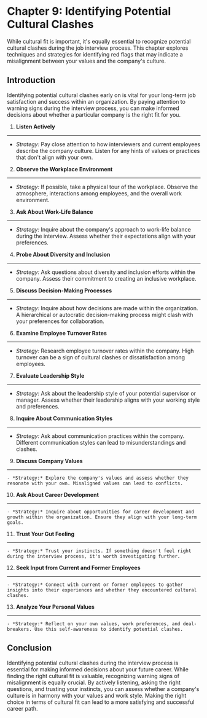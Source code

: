 Chapter 9: Identifying Potential Cultural Clashes
=================================================

While cultural fit is important, it's equally essential to recognize potential cultural clashes during the job interview process. This chapter explores techniques and strategies for identifying red flags that may indicate a misalignment between your values and the company's culture.

Introduction
------------

Identifying potential cultural clashes early on is vital for your long-term job satisfaction and success within an organization. By paying attention to warning signs during the interview process, you can make informed decisions about whether a particular company is the right fit for you.

1. **Listen Actively**
----------------------

* *Strategy:* Pay close attention to how interviewers and current employees describe the company culture. Listen for any hints of values or practices that don't align with your own.

2. **Observe the Workplace Environment**
----------------------------------------

* *Strategy:* If possible, take a physical tour of the workplace. Observe the atmosphere, interactions among employees, and the overall work environment.

3. **Ask About Work-Life Balance**
----------------------------------

* *Strategy:* Inquire about the company's approach to work-life balance during the interview. Assess whether their expectations align with your preferences.

4. **Probe About Diversity and Inclusion**
------------------------------------------

* *Strategy:* Ask questions about diversity and inclusion efforts within the company. Assess their commitment to creating an inclusive workplace.

5. **Discuss Decision-Making Processes**
----------------------------------------

* *Strategy:* Inquire about how decisions are made within the organization. A hierarchical or autocratic decision-making process might clash with your preferences for collaboration.

6. **Examine Employee Turnover Rates**
--------------------------------------

* *Strategy:* Research employee turnover rates within the company. High turnover can be a sign of cultural clashes or dissatisfaction among employees.

7. **Evaluate Leadership Style**
--------------------------------

* *Strategy:* Ask about the leadership style of your potential supervisor or manager. Assess whether their leadership aligns with your working style and preferences.

8. **Inquire About Communication Styles**
-----------------------------------------

* *Strategy:* Ask about communication practices within the company. Different communication styles can lead to misunderstandings and clashes.

9. **Discuss Company Values**
-----------------------------

    - *Strategy:* Explore the company's values and assess whether they resonate with your own. Misaligned values can lead to conflicts.

10. **Ask About Career Development**
------------------------------------

    - *Strategy:* Inquire about opportunities for career development and growth within the organization. Ensure they align with your long-term goals.

11. **Trust Your Gut Feeling**
------------------------------

    - *Strategy:* Trust your instincts. If something doesn't feel right during the interview process, it's worth investigating further.

12. **Seek Input from Current and Former Employees**
----------------------------------------------------

    - *Strategy:* Connect with current or former employees to gather insights into their experiences and whether they encountered cultural clashes.

13. **Analyze Your Personal Values**
------------------------------------

    - *Strategy:* Reflect on your own values, work preferences, and deal-breakers. Use this self-awareness to identify potential clashes.

Conclusion
----------

Identifying potential cultural clashes during the interview process is essential for making informed decisions about your future career. While finding the right cultural fit is valuable, recognizing warning signs of misalignment is equally crucial. By actively listening, asking the right questions, and trusting your instincts, you can assess whether a company's culture is in harmony with your values and work style. Making the right choice in terms of cultural fit can lead to a more satisfying and successful career path.
